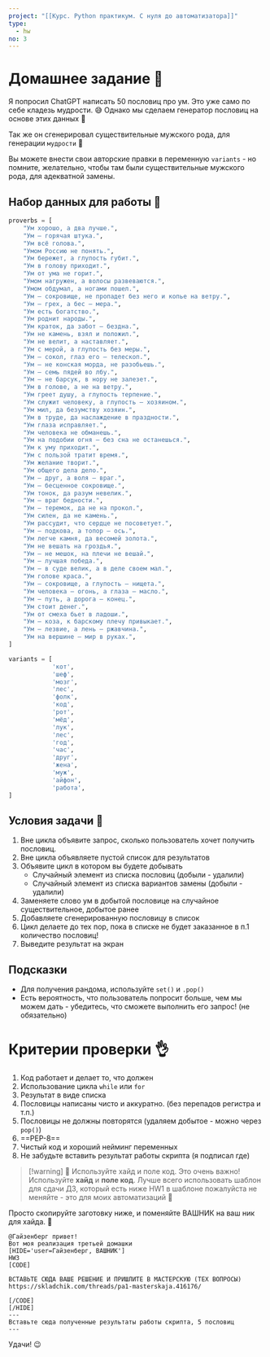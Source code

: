 ```yaml
---
project: "[[Курс. Python практикум. С нуля до автоматизатора]]"
type:
  - hw
no: 3
---
```


# Домашнее задание 📃

Я попросил ChatGPT написать 50 пословиц про ум. Это уже само по себе кладезь мудрости. 😅
Однако мы сделаем генератор пословиц на основе этих данных 🧠

Так же он сгенерировал существительные мужского рода, для генерации `мудрости` 🙂

Вы можете внести свои авторские правки в переменную `variants` - но помните, желательно, чтобы там были существительные мужского рода, для адекватной замены.

## Набор данных для работы 💽
```python
proverbs = [
    "Ум хорошо, а два лучше.",
    "Ум — горячая штука.",
    "Ум всё голова.",
    "Умом Россию не понять.",
    "Ум бережет, а глупость губит.",
    "Ум в голову приходит.",
    "Ум от ума не горит.",
    "Умом нагружен, а волосы развеваются.",
    "Умом обдумал, а ногами пошел.",
    "Ум — сокровище, не пропадет без него и копье на ветру.",
    "Ум — грех, а бес — мера.",
    "Ум есть богатство.",
    "Ум роднит народы.",
    "Ум краток, да забот — бездна.",
    "Ум не камень, взял и положил.",
    "Ум не велит, а наставляет.",
    "Ум с мерой, а глупость без меры.",
    "Ум — сокол, глаз его — телескоп.",
    "Ум — не конская морда, не разобьешь.",
    "Ум — семь пядей во лбу.",
    "Ум — не барсук, в нору не залезет.",
    "Ум в голове, а не на ветру.",
    "Ум греет душу, а глупость терпение.",
    "Ум служит человеку, а глупость — хозяином.",
    "Ум мил, да безумству хозяин.",
    "Ум в труде, да наслаждение в праздности.",
    "Ум глаза исправляет.",
    "Ум человека не обманешь.",
    "Ум на подобии огня — без сна не останешься.",
    "Ум к уму приходит.",
    "Ум с пользой тратит время.",
    "Ум желание творит.",
    "Ум общего дела дело.",
    "Ум — друг, а воля — враг.",
    "Ум — бесценное сокровище.",
    "Ум тонок, да разум невелик.",
    "Ум — враг бедности.",
    "Ум — теремок, да не на прокол.",
    "Ум силен, да не камень.",
    "Ум рассудит, что сердце не посоветует.",
    "Ум — подкова, а топор — ось.",
    "Ум легче камня, да весомей золота.",
    "Ум не вешать на гроздья.",
    "Ум — не мешок, на плечи не вешай.",
    "Ум — лучшая победа.",
    "Ум — в суде велик, а в деле своем мал.",
    "Ум голове краса.",
    "Ум — сокровище, а глупость — нищета.",
    "Ум человека — огонь, а глаза — масло.",
    "Ум — путь, а дорога — конец.",
    "Ум стоит денег.",
    "Ум от смеха бьет в ладоши.",
    "Ум — коза, к барскому плечу привыкает.",
    "Ум — лезвие, а лень — ржавчина.",
    "Ум на вершине — мир в руках.",
]

variants = [
			'кот',
			'шеф',
			'мозг',
			'лес',
			'фолк',
			'код',
			'рот',
			'мёд',
			'лук',
			'лес',
			'год',
			'час',
			'друг',
			'жена',
			'муж',
			'айфон',
			'работа',
]
```

## Условия задачи 📒

1. Вне цикла объявите запрос, сколько пользователь хочет получить пословиц.
2. Вне цикла объявляете пустой список для результатов
3. Объявите цикл в котором вы будете добывать
	- Случайный элемент из списка пословиц (добыли - удалили)
	- Случайный элемент из списка вариантов замены (добыли - удалили)
4. Заменяете слово ум в добытой пословице на случайное существительное, добытое ранее
5. Добавляете сгенерированную пословицу в список
6. Цикл делаете до тех пор, пока в списке не будет заказанное в п.1 количество пословиц!
7. Выведите результат на экран


## Подсказки

- Для получения рандома, используйте `set()` и `.pop()`
- Есть вероятность, что пользователь попросит больше, чем мы можем дать - убедитесь, что сможете выполнить его запрос! (не обязательно)

# Критерии проверки 👌

1. Код работает и делает то, что должен
2. Использование цикла `while` или `for`
3. Результат в виде списка
4. Пословицы написаны чисто и аккуратно. (без перепадов регистра и т.п.)
5. Пословицы не должны повторятся (удаляем добытое - можно через `pop()`)
6. ==PEP-8==
7. Чистый код и хороший нейминг переменных
8. Не забудьте вставить результат работы скрипта (я подписал где)


> [!warning] 🚧 Используйте хайд и поле код. 
> Это очень важно! Используйте **хайд** и **поле код**.
> Лучше всего использовать шаблон для сдачи ДЗ, который есть ниже
> HW1 в шаблоне пожалуйста не меняйте - это для моих автоматизаций 🙂

Просто скопируйте заготовку ниже, и поменяйте ВАШНИК на ваш ник для хайда. 📒
```
@Гайзенберг привет! 
Вот моя реализация третьей домашки
[HIDE='user=Гайзенберг, ВАШНИК']
HW3
[CODE]

ВСТАВЬТЕ СЮДА ВАШЕ РЕШЕНИЕ И ПРИШЛИТЕ В МАСТЕРСКУЮ (ТЕХ ВОПРОСЫ)
https://skladchik.com/threads/pa1-masterskaja.416176/

[/CODE]
[/HIDE]
---
Вставьте сюда полученные результаты работы скрипта, 5 пословиц 
---
```
Удачи! 😉